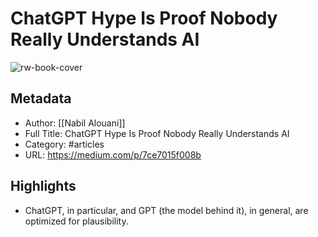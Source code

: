 # ChatGPT Hype Is Proof Nobody Really Understands AI

![rw-book-cover](https://readwise-assets.s3.amazonaws.com/static/images/article2.74d541386bbf.png)

## Metadata
- Author: [[Nabil Alouani]]
- Full Title: ChatGPT Hype Is Proof Nobody Really Understands AI
- Category: #articles
- URL: https://medium.com/p/7ce7015f008b

## Highlights
- ChatGPT, in particular, and GPT (the model behind it), in general, are optimized for plausibility.
